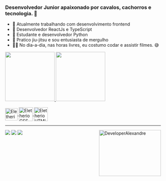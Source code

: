 ### Desenvolvedor Junior apaixonado por cavalos, cachorros e tecnologia. 🤖

- 🔭 Atualmente trabalhando com desenvolvimento frontend
- 🌱 Desenvolvedor ReactJs e TypeScript
- 📝 Estudante e desenvolvedor Python
- 🤿 Pratico jiu-jitsu e sou entusiasta de mergulho
- 👨‍💻 No dia-a-dia, nas horas livres, eu costumo codar e assistir filmes. 😅

<div>
  <a href="https://github.com/EletherioAlexandre">
  <img height="160em" src="https://github-readme-stats.vercel.app/api?username=EletherioAlexandre&show_icons=true&theme=tokyonight&include_all_commits=true&count_private=true"/>
  <img height="160em" src="https://github-readme-stats.vercel.app/api/top-langs/?username=EletherioAlexandre&layout=compact&langs_count=16&theme=tokyonight"/>
</div>
  
 <div style="display: inline_block"><br>
   <img align="center" alt="EletherioJS" height="40" width="40" src="https://cdn.icon-icons.com/icons2/2108/PNG/128/javascript_icon_130900.png">
   <img align="center" alt="EletherioCSS" height="45" width="45" src="https://cdn.icon-icons.com/icons2/2107/PNG/512/file_type_css_icon_130661.png">
   <img align="center" alt="EletherioHTML" height="45" width="45" src="https://cdn.icon-icons.com/icons2/2107/PNG/512/file_type_html_icon_130541.png">
 </div>
<hr />
 <div>
   <a href="https://www.linkedin.com/in/alexandre-eletherio-ab799719a/" target="_blank"><img src="https://img.shields.io/badge/LinkedIn-0077B5?style=for-the-badge&logo=linkedin&logoColor=white" /></a>
   <a href="mailto:eletherioalexandre@gmail.com" target="_blank"><img src="https://img.shields.io/badge/Gmail-D14836?style=for-the-badge&logo=gmail&logoColor=white" /></a>
   <a href="https://www.instagram.com/_eletherioalex/" target="_blank"><img src="https://img.shields.io/badge/Instagram-E4405F?style=for-the-badge&logo=instagram&logoColor=white" /></a>
   <img align="right" height="150px" width="200px" src="https://media3.giphy.com/media/iIqmM5tTjmpOB9mpbn/giphy.gif?cid=ecf05e47z3g8ql0d9w9zhbvqg0tpezw48axz740gnf4ewavy&rid=giphy.gif&ct=g" alt="DeveloperAlexandre">
  </div>
